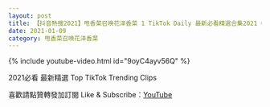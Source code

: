 ```yaml
---
layout: post
title: 【抖音熱搜2021】甩香菜召唤花泽香菜 1 TikTok Daily 最新必看精選合集2021 01 09
date: 2021-01-09
category: 甩香菜召唤花泽香菜
---
```


{% include youtube-video.html id="9oyC4ayv56Q" %}

2021必看 最新精選 Top TikTok Trending Clips

喜歡請點贊轉發加訂閱 Like & Subscribe：[YouTube](https://www.youtube.com/channel/UCAoR7VcanIPd04uEq_GIylA/videos)

